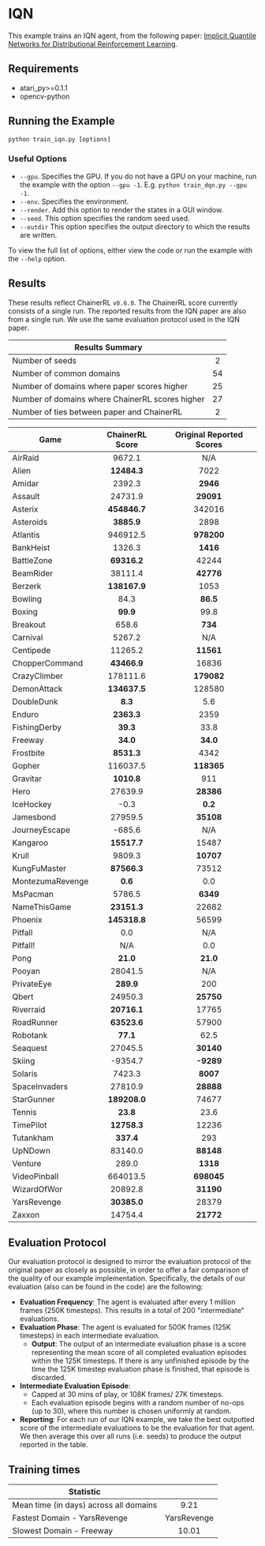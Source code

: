 # IQN
This example trains an IQN agent, from the following paper: [Implicit Quantile Networks for Distributional Reinforcement Learning](https://arxiv.org/abs/1806.06923). 

## Requirements

- atari_py>=0.1.1
- opencv-python

## Running the Example

```
python train_iqn.py [options]
```

### Useful Options
- `--gpu`. Specifies the GPU. If you do not have a GPU on your machine, run the example with the option `--gpu -1`. E.g. `python train_dqn.py --gpu -1`.
- `--env`. Specifies the environment. 
- `--render`. Add this option to render the states in a GUI window.
- `--seed`. This option specifies the random seed used.
- `--outdir` This option specifies the output directory to which the results are written.

To view the full list of options, either view the code or run the example with the `--help` option.

## Results
These results reflect ChainerRL  `v0.6.0`. The ChainerRL score currently consists of a single run. The reported results from the IQN paper are also from a single run. We use the same evaluation protocol used in the IQN paper.


| Results Summary ||
| ------------- |:-------------:|
| Number of seeds | 2 |
| Number of common domains | 54 |
| Number of domains where paper scores higher | 25 |
| Number of domains where ChainerRL scores higher | 27 |
| Number of ties between paper and ChainerRL | 2 |


| Game        | ChainerRL Score           | Original Reported Scores |
| ------------- |:-------------:|:-------------:|
| AirRaid | 9672.1| N/A|
| Alien | **12484.3**| 7022|
| Amidar | 2392.3| **2946**|
| Assault | 24731.9| **29091**|
| Asterix | **454846.7**| 342016|
| Asteroids | **3885.9**| 2898|
| Atlantis | 946912.5| **978200**|
| BankHeist | 1326.3| **1416**|
| BattleZone | **69316.2**| 42244|
| BeamRider | 38111.4| **42776**|
| Berzerk | **138167.9**| 1053|
| Bowling | 84.3| **86.5**|
| Boxing | **99.9**| 99.8|
| Breakout | 658.6| **734**|
| Carnival | 5267.2| N/A|
| Centipede | 11265.2| **11561**|
| ChopperCommand | **43466.9**| 16836|
| CrazyClimber | 178111.6| **179082**|
| DemonAttack | **134637.5**| 128580|
| DoubleDunk | **8.3**| 5.6|
| Enduro | **2363.3**| 2359|
| FishingDerby | **39.3**| 33.8|
| Freeway | **34.0**| **34.0**|
| Frostbite | **8531.3**| 4342|
| Gopher | 116037.5| **118365**|
| Gravitar | **1010.8**| 911|
| Hero | 27639.9| **28386**|
| IceHockey | -0.3| **0.2**|
| Jamesbond | 27959.5| **35108**|
| JourneyEscape | -685.6| N/A|
| Kangaroo | **15517.7**| 15487|
| Krull | 9809.3| **10707**|
| KungFuMaster | **87566.3**| 73512|
| MontezumaRevenge | **0.6**| 0.0|
| MsPacman | 5786.5| **6349**|
| NameThisGame | **23151.3**| 22682|
| Phoenix | **145318.8**| 56599|
| Pitfall | 0.0| N/A|
| Pitfall! | N/A| 0.0|
| Pong | **21.0**| **21.0**|
| Pooyan | 28041.5| N/A|
| PrivateEye | **289.9**| 200|
| Qbert | 24950.3| **25750**|
| Riverraid | **20716.1**| 17765|
| RoadRunner | **63523.6**| 57900|
| Robotank | **77.1**| 62.5|
| Seaquest | 27045.5| **30140**|
| Skiing | -9354.7| **-9289**|
| Solaris | 7423.3| **8007**|
| SpaceInvaders | 27810.9| **28888**|
| StarGunner | **189208.0**| 74677|
| Tennis | **23.8**| 23.6|
| TimePilot | **12758.3**| 12236|
| Tutankham | **337.4**| 293|
| UpNDown | 83140.0| **88148**|
| Venture | 289.0| **1318**|
| VideoPinball | 664013.5| **698045**|
| WizardOfWor | 20892.8| **31190**|
| YarsRevenge | **30385.0**| 28379|
| Zaxxon | 14754.4| **21772**|


## Evaluation Protocol
Our evaluation protocol is designed to mirror the evaluation protocol of the original paper as closely as possible, in order to offer a fair comparison of the quality of our example implementation. Specifically, the details of our evaluation (also can be found in the code) are the following:

- **Evaluation Frequency**: The agent is evaluated after every 1 million frames (250K timesteps). This results in a total of 200 "intermediate" evaluations.
- **Evaluation Phase**: The agent is evaluated for 500K frames (125K timesteps) in each intermediate evaluation. 
	- **Output**: The output of an intermediate evaluation phase is a score representing the mean score of all completed evaluation episodes within the 125K timesteps. If there is any unfinished episode by the time the 125K timestep evaluation phase is finished, that episode is discarded.
- **Intermediate Evaluation Episode**: 
	- Capped at 30 mins of play, or 108K frames/ 27K timesteps.
	- Each evaluation episode begins with a random number of no-ops (up to 30), where this number is chosen uniformly at random.
- **Reporting**: For each run of our IQN example, we take the best outputted score of the intermediate evaluations to be the evaluation for that agent. We then average this over all runs (i.e. seeds) to produce the output reported in the table.


## Training times

| Statistic        |            |
| ------------- |:-------------:|
| Mean time (in days) across all domains        |  9.21 |
| Fastest Domain - YarsRevenge|  YarsRevenge | 8.52 |
| Slowest Domain - Freeway | 10.01 |




